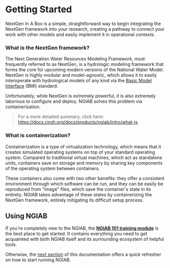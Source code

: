 # Getting Started

NextGen In A Box is a simple, straightforward way to begin integrating the NextGen framework into your research, creating a pathway to connect your work with other models and easily implement it in operational contexts.

### What is the NextGen framework?
The Next Generation Water Resources Modeling Framework, most frequently referred to as NextGen, is a hydrologic modeling framework that forms the core for upcoming modern versions of the National Water Model. NextGen is highly modular and model-agnostic, which allows it to easily interoperate with hydrological models of any kind via the [Basic Model Interface](https://csdms.colorado.edu/wiki/BMI) (BMI) standard.

Unfortunately, while NextGen is extremely powerful, it is also extremely laborious to configure and deploy. NGIAB solves this problem via containerization.

> For a more detailed summary, click here: https://docs.ciroh.org/docs/products/ngiab/intro/what-is

### What is containerization?

Containerization is a type of virtualization technology, which means that it creates simulated operating systems on top of your standard operating system. Compared to traditional virtual machines, which act as standalone units, containers save on storage and memory by sharing key components of the operating system between containers.

These containers also come with two other benefits: they offer a consistent environment through which software can be run, and they can be easily be reproduced from "image" files, which save the container's state in its entirety. NGIAB takes advantage of these states by containerizing the NextGen framework, entirely mitigating its difficult setup process.

## Using NGIAB

If you're completely new to the NGIAB, the **[NGIAB 101 training module](https://docs.ciroh.org/training-NGIAB-101/)** is the best place to get started. It contains everything you need to get acquainted with both NGIAB itself and its surrounding ecosystem of helpful tools.

Otherwise, the [next section](./02_INSTALL.md) of this documentation offers a quick refresher on how to start running NGIAB.